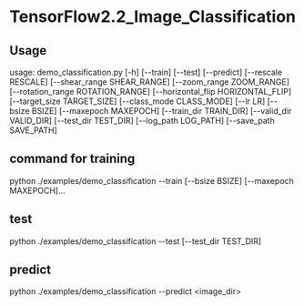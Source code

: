 # TensorFlow2.2_Image_Classification
## Usage
usage: demo_classification.py [-h] [--train] [--test] [--predict]
                              [--rescale RESCALE] [--shear_range SHEAR_RANGE]
                              [--zoom_range ZOOM_RANGE]
                              [--rotation_range ROTATION_RANGE]
                              [--horizontal_flip HORIZONTAL_FLIP]
                              [--target_size TARGET_SIZE]
                              [--class_mode CLASS_MODE] [--lr LR]
                              [--bsize BSIZE] [--maxepoch MAXEPOCH]
                              [--train_dir TRAIN_DIR] [--valid_dir VALID_DIR]
                              [--test_dir TEST_DIR] [--log_path LOG_PATH]
                              [--save_path SAVE_PATH]
## command for training       
python ./examples/demo_classification --train [--bsize BSIZE] [--maxepoch MAXEPOCH]...
## test
python ./examples/demo_classification --test [--test_dir TEST_DIR]
## predict
python ./examples/demo_classification --predict <image_dir>